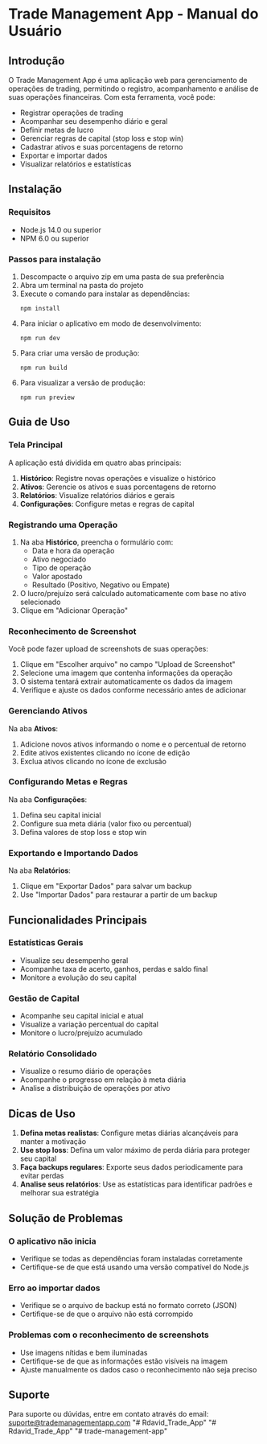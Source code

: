 # Trade Management App - Manual do Usuário

## Introdução

O Trade Management App é uma aplicação web para gerenciamento de operações de trading, permitindo o registro, acompanhamento e análise de suas operações financeiras. Com esta ferramenta, você pode:

- Registrar operações de trading
- Acompanhar seu desempenho diário e geral
- Definir metas de lucro
- Gerenciar regras de capital (stop loss e stop win)
- Cadastrar ativos e suas porcentagens de retorno
- Exportar e importar dados
- Visualizar relatórios e estatísticas

## Instalação

### Requisitos
- Node.js 14.0 ou superior
- NPM 6.0 ou superior

### Passos para instalação

1. Descompacte o arquivo zip em uma pasta de sua preferência
2. Abra um terminal na pasta do projeto
3. Execute o comando para instalar as dependências:
   ```
   npm install
   ```
4. Para iniciar o aplicativo em modo de desenvolvimento:
   ```
   npm run dev
   ```
5. Para criar uma versão de produção:
   ```
   npm run build
   ```
6. Para visualizar a versão de produção:
   ```
   npm run preview
   ```

## Guia de Uso

### Tela Principal

A aplicação está dividida em quatro abas principais:

1. **Histórico**: Registre novas operações e visualize o histórico
2. **Ativos**: Gerencie os ativos e suas porcentagens de retorno
3. **Relatórios**: Visualize relatórios diários e gerais
4. **Configurações**: Configure metas e regras de capital

### Registrando uma Operação

1. Na aba **Histórico**, preencha o formulário com:
   - Data e hora da operação
   - Ativo negociado
   - Tipo de operação
   - Valor apostado
   - Resultado (Positivo, Negativo ou Empate)
2. O lucro/prejuízo será calculado automaticamente com base no ativo selecionado
3. Clique em "Adicionar Operação"

### Reconhecimento de Screenshot

Você pode fazer upload de screenshots de suas operações:

1. Clique em "Escolher arquivo" no campo "Upload de Screenshot"
2. Selecione uma imagem que contenha informações da operação
3. O sistema tentará extrair automaticamente os dados da imagem
4. Verifique e ajuste os dados conforme necessário antes de adicionar

### Gerenciando Ativos

Na aba **Ativos**:

1. Adicione novos ativos informando o nome e o percentual de retorno
2. Edite ativos existentes clicando no ícone de edição
3. Exclua ativos clicando no ícone de exclusão

### Configurando Metas e Regras

Na aba **Configurações**:

1. Defina seu capital inicial
2. Configure sua meta diária (valor fixo ou percentual)
3. Defina valores de stop loss e stop win

### Exportando e Importando Dados

Na aba **Relatórios**:

1. Clique em "Exportar Dados" para salvar um backup
2. Use "Importar Dados" para restaurar a partir de um backup

## Funcionalidades Principais

### Estatísticas Gerais
- Visualize seu desempenho geral
- Acompanhe taxa de acerto, ganhos, perdas e saldo final
- Monitore a evolução do seu capital

### Gestão de Capital
- Acompanhe seu capital inicial e atual
- Visualize a variação percentual do capital
- Monitore o lucro/prejuízo acumulado

### Relatório Consolidado
- Visualize o resumo diário de operações
- Acompanhe o progresso em relação à meta diária
- Analise a distribuição de operações por ativo

## Dicas de Uso

1. **Defina metas realistas**: Configure metas diárias alcançáveis para manter a motivação
2. **Use stop loss**: Defina um valor máximo de perda diária para proteger seu capital
3. **Faça backups regulares**: Exporte seus dados periodicamente para evitar perdas
4. **Analise seus relatórios**: Use as estatísticas para identificar padrões e melhorar sua estratégia

## Solução de Problemas

### O aplicativo não inicia
- Verifique se todas as dependências foram instaladas corretamente
- Certifique-se de que está usando uma versão compatível do Node.js

### Erro ao importar dados
- Verifique se o arquivo de backup está no formato correto (JSON)
- Certifique-se de que o arquivo não está corrompido

### Problemas com o reconhecimento de screenshots
- Use imagens nítidas e bem iluminadas
- Certifique-se de que as informações estão visíveis na imagem
- Ajuste manualmente os dados caso o reconhecimento não seja preciso

## Suporte

Para suporte ou dúvidas, entre em contato através do email: suporte@trademanagementapp.com
"# Rdavid_Trade_App" 
"# Rdavid_Trade_App" 
"# trade-management-app" 
